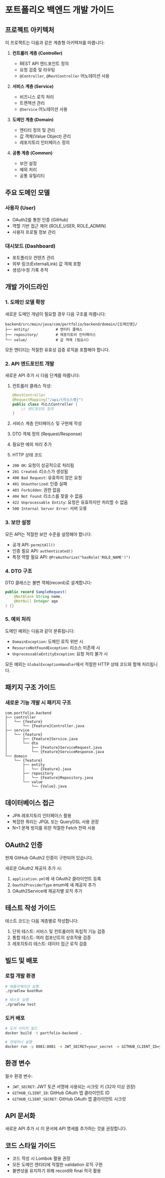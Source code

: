 # 포트폴리오 백엔드 개발 가이드

## 프로젝트 아키텍처

이 프로젝트는 다음과 같은 계층형 아키텍처를 따릅니다:

1. **컨트롤러 계층 (Controller)**
   - REST API 엔드포인트 정의
   - 요청 검증 및 라우팅
   - `@Controller`, `@RestController` 어노테이션 사용

2. **서비스 계층 (Service)**
   - 비즈니스 로직 처리
   - 트랜잭션 관리
   - `@Service` 어노테이션 사용

3. **도메인 계층 (Domain)**
   - 엔티티 정의 및 관리
   - 값 객체(Value Object) 관리
   - 레포지토리 인터페이스 정의

4. **공통 계층 (Common)**
   - 보안 설정
   - 예외 처리
   - 공통 유틸리티

## 주요 도메인 모델

### 사용자 (User)
- OAuth2를 통한 인증 (GitHub)
- 역할 기반 접근 제어 (ROLE_USER, ROLE_ADMIN)
- 사용자 프로필 정보 관리

### 대시보드 (Dashboard)
- 포트폴리오 컨텐츠 관리
- 외부 링크(ExternalLink) 값 객체 포함
- 생성/수정 기록 추적

## 개발 가이드라인

### 1. 도메인 모델 확장

새로운 도메인 개념이 필요할 경우 다음 구조를 따릅니다:

```
backend/src/main/java/com/portfolio/backend/domain/{도메인명}/
├── entity/            # 엔티티 클래스
├── repository/        # 레포지토리 인터페이스
└── value/             # 값 객체 (필요시)
```

모든 엔티티는 적절한 유효성 검증 로직을 포함해야 합니다.

### 2. API 엔드포인트 개발

새로운 API 추가 시 다음 단계를 따릅니다:

1. 컨트롤러 클래스 작성:
   ```java
   @RestController
   @RequestMapping("/api/{리소스명}")
   public class 리소스Controller {
       // 엔드포인트 정의
   }
   ```

2. 서비스 계층 인터페이스 및 구현체 작성
3. DTO 객체 정의 (Request/Response)
4. 필요한 예외 처리 추가
5. HTTP 상태 코드
- `200 OK`: 요청이 성공적으로 처리됨
- `201 Created`: 리소스가 생성됨
- `400 Bad Request`: 유효하지 않은 요청
- `401 Unauthorized`: 인증 실패
- `403 Forbidden`: 권한 없음
- `404 Not Found`: 리소스를 찾을 수 없음
- `422 Unprocessable Entity`: 요청은 유효하지만 처리할 수 없음
- `500 Internal Server Error`: 서버 오류


### 3. 보안 설정

모든 API는 적절한 보안 수준을 설정해야 합니다:

- 공개 API: `permitAll()`
- 인증 필요 API: `authenticated()`
- 특정 역할 필요 API: `@PreAuthorize("hasRole('ROLE_NAME')")`

### 4. DTO 구조

DTO 클래스는 불변 객체(record)로 설계합니다:

```java
public record SampleRequest(
    @NotBlank String name,
    @NotNull Integer age
) {}
```

### 5. 예외 처리

도메인 예외는 다음과 같이 분류됩니다:

- `DomainException`: 도메인 로직 위반 시
- `ResourceNotFoundException`: 리소스 미존재 시
- `UnprocessableEntityException`: 요청 처리 불가 시

모든 예외는 `GlobalExceptionHandler`에서 적절한 HTTP 상태 코드와 함께 처리됩니다.

## 패키지 구조 가이드

### 새로운 기능 개발 시 패키지 구조

```
com.portfolio.backend
├── controller
│   └── {feature}
│       └── {Feature}Controller.java
├── service
│   └── {feature}
│       ├── {Feature}Service.java
│       └── dto
│           ├── {Feature}ServiceRequest.java
│           └── {Feature}ServiceResponse.java
└── domain
    └── {feature}
        ├── entity
        │   └── {Feature}.java
        ├── repository
        │   └── {Feature}Repository.java
        └── value
            └── {Value}.java
```

## 데이터베이스 접근

- JPA 레포지토리 인터페이스 활용
- 복잡한 쿼리는 JPQL 또는 QueryDSL 사용 권장
- N+1 문제 방지를 위한 적절한 Fetch 전략 사용

## OAuth2 인증

현재 GitHub OAuth2 인증이 구현되어 있습니다.

새로운 OAuth2 제공자 추가 시:

1. `application.yml`에 새 OAuth2 클라이언트 등록
2. `Oauth2ProviderType` enum에 새 제공자 추가
3. OAuth2Service에 제공자별 로직 추가

## 테스트 작성 가이드

테스트 코드는 다음 계층별로 작성합니다:

1. 단위 테스트: 서비스 및 컨트롤러의 독립적 기능 검증
2. 통합 테스트: 여러 컴포넌트의 상호작용 검증
3. 레포지토리 테스트: 데이터 접근 로직 검증

## 빌드 및 배포

### 로컬 개발 환경

```bash
# 애플리케이션 실행
./gradlew bootRun

# 테스트 실행
./gradlew test
```

### 도커 배포

```bash
# 도커 이미지 빌드
docker build -t portfolio-backend .

# 컨테이너 실행
docker run -p 8081:8081 -e JWT_SECRET=your_secret -e GITHUB_CLIENT_ID=your_id -e GITHUB_CLIENT_SECRET=your_secret portfolio-backend
```

## 환경 변수

필수 환경 변수:
- `JWT_SECRET`: JWT 토큰 서명에 사용되는 시크릿 키 (32자 이상 권장)
- `GITHUB_CLIENT_ID`: GitHub OAuth 앱 클라이언트 ID
- `GITHUB_CLIENT_SECRET`: GitHub OAuth 앱 클라이언트 시크릿

## API 문서화

새로운 API 추가 시 이 문서에 API 명세를 추가하는 것을 권장합니다.

## 코드 스타일 가이드

- 코드 작성 시 Lombok 활용 권장
- 모든 도메인 엔티티에 적절한 validation 로직 구현
- 불변성을 유지하기 위해 record와 final 적극 활용
